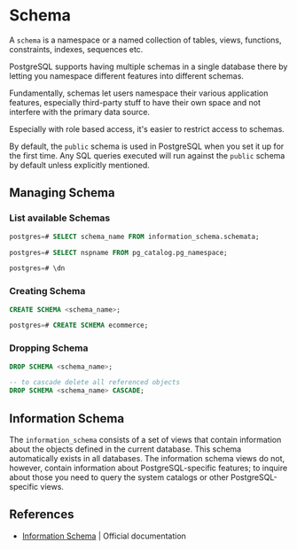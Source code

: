 # Schema

A `schema` is a namespace or a named collection of tables, views, functions, constraints, indexes, sequences etc.

PostgreSQL supports having multiple schemas in a single database there by letting you namespace different features into different schemas.

Fundamentally, schemas let users namespace their various application features, especially third-party stuff to have their own space and not interfere with the primary data source.

Especially with role based access, it's easier to restrict access to schemas.

By default, the `public` schema is used in PostgreSQL when you set it up for the first time. Any SQL queries executed will run against the `public` schema by default unless explicitly mentioned.

## Managing Schema

### List available Schemas

```sql
postgres=# SELECT schema_name FROM information_schema.schemata;

postgres=# SELECT nspname FROM pg_catalog.pg_namespace;

postgres=# \dn
```

### Creating Schema

```sql
CREATE SCHEMA <schema_name>;

postgres=# CREATE SCHEMA ecommerce;
```

### Dropping Schema

```sql
DROP SCHEMA <schema_name>;

-- to cascade delete all referenced objects
DROP SCHEMA <schema_name> CASCADE;
```

## Information Schema

The `information_schema` consists of a set of views that contain information about the objects defined in the current database. This schema automatically exists in all databases. The information schema views do not, however, contain information about PostgreSQL-specific features; to inquire about those you need to query the system catalogs or other PostgreSQL-specific views.

## References

* [Information Schema](https://www.postgresql.org/docs/current/information-schema.html) | Official documentation

